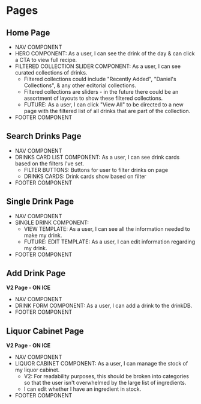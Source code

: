 # Pages

## Home Page

- NAV COMPONENT
- HERO COMPONENT: As a user, I can see the drink of the day & can click a CTA to view full recipe.
- FILTERED COLLECTION SLIDER COMPONENT: As a user, I can see curated collections of drinks.
  - Filtered collections could include "Recently Added", "Daniel's Collections", & any other editorial collections.
  - Filtered collections are sliders - in the future there could be an assortment of layouts to show these filtered collections.
  - FUTURE: As a user, I can click "View All" to be directed to a new page with the filtered list of all drinks that are part of the collection.
- FOOTER COMPONENT

## Search Drinks Page

- NAV COMPONENT
- DRINKS CARD LIST COMPONENT: As a user, I can see drink cards based on the filters I've set.
  - FILTER BUTTONS: Buttons for user to filter drinks on page
  - DRINKS CARDS: Drink cards show based on filter
- FOOTER COMPONENT

## Single Drink Page

- NAV COMPONENT
- SINGLE DRINK COMPONENT:
  - VIEW TEMPLATE: As a user, I can see all the information needed to make my drink.
  - FUTURE: EDIT TEMPLATE: As a user, I can edit information regarding my drink.
- FOOTER COMPONENT

## Add Drink Page

**V2 Page - ON ICE**

- NAV COMPONENT
- DRINK FORM COMPONENT: As a user, I can add a drink to the drinkDB.
- FOOTER COMPONENT

## Liquor Cabinet Page

**V2 Page - ON ICE**

- NAV COMPONENT
- LIQUOR CABINET COMPONENT: As a user, I can manage the stock of my liquor cabinet.
  - V2: For readability purposes, this should be broken into categories so that the user isn't overwhelmed by the large list of ingredients.
  - I can edit whether I have an ingredient in stock.
- FOOTER COMPONENT
